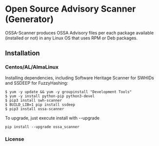 # Open Source Advisory Scanner (Generator)
OSSA-Scanner produces OSSA Advisory files per each package available (installed or not) in any Linux OS that uses RPM or Deb packages.

## Installation

### Centos/AL/AlmaLinux

Installing dependencies, including Software Heritage Scanner for SWHIDs and SSDEEP for FuzzyHashing:

```
$ yum -y update && yum -y groupinstall "Development Tools"
$ yum -y install python-pip python3-devel
$ pip3 install swh-scanner
$ BUILD_LIB=1 pip install ssdeep
$ pip3 install ossa-scanner
```
To upgrade, just execute install with --upgrade
```
pip install --upgrade ossa_scanner
```

### License
